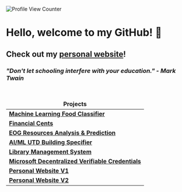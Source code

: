 
![Profile View Counter](https://komarev.com/ghpvc/?username=sai-k02&color=red&label=Profile+Views)

# Hello, welcome to my GitHub! 👋 

## Check out my [personal website](https://www.srilokh-karuturi.dev)!

### *"Don't let schooling interfere with your education." - Mark Twain*

<br>


<table>
  <thead align="center">
    <tr border: none;>
      <td><b>Projects</b></td>
    </tr>
  </thead>
  <tbody>
	  <tr>
      <td><a href="https://devpost.com/software/ml-food-classifier"><b>Machine Learning Food Classifier</b></a></td>
    </tr>
    <tr>
      <td><a href="https://devpost.com/software/financial-cents"><b>Financial Cents</b></a></td>
    </tr>
    <tr>
      <td><a href="https://devpost.com/software/eog-resources-analysis-prediction"><b>EOG Resources Analysis & Prediction</b></a></td>
    </tr>
    <tr>
      <td><a href="https://devpost.com/software/utd-building-classifier?ref_content=my-projects-tab&ref_feature=my_projects"><b>AI/ML UTD Building Specifier</b></a></td>
    </tr>
     <tr>
      <td><a href="https://lms-ui-service-hdzl5gs7hq-vp.a.run.app/"><b>Library Management System</b></a></td>
    </tr>
    <tr>
      <td><a href="https://devpost.com/software/utd-verifiable-credentials-demo?ref_content=my-projects-tab&ref_feature=my_projects"><b>Microsoft Decentralized Verifiable Credentials</b></a></td>
    </tr>
	  <tr>
		  <td><a href="https://sai-k02.github.io"><b>Personal Website V1 </b></a></td>
	  </tr>
    </tr>
	  <tr>
		  <td><a href="https://srilokh-karuturi.dev"><b>Personal Website V2 </b></a></td>
	  </tr>
    
  </tbody>
</table>

